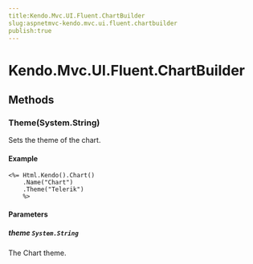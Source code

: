 ```yaml
---
title:Kendo.Mvc.UI.Fluent.ChartBuilder
slug:aspnetmvc-kendo.mvc.ui.fluent.chartbuilder
publish:true
---
```


# Kendo.Mvc.UI.Fluent.ChartBuilder

## Methods

### Theme(System.String)
Sets the theme of the chart.

#### Example
    <%= Html.Kendo().Chart()
        .Name("Chart")
        .Theme("Telerik")
        %>

#### Parameters

##### theme `System.String`
The Chart theme.